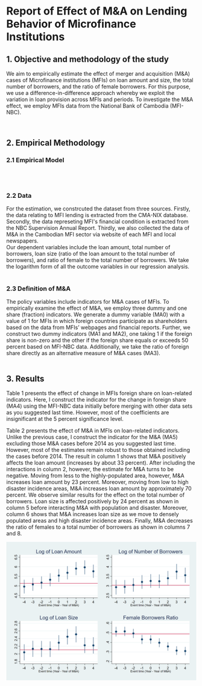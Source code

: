 # Report of Effect of M&A on Lending Behavior of Microfinance Institutions

## 1. Objective and methodology of the study
We aim to empirically estimate the effect of merger and acquisition (M&A) cases of Microfinance institutions (MFIs) on loan amount and size, the total number of borrowers, and the ratio of female borrowers. For this purpose, we use a difference-in-difference approach whereby we exploit the variation in loan provision across MFIs and periods. To investigate the M&A effect, we employ MFIs data from the National Bank of Cambodia (MFI-NBC).  

<br>


## 2. Empirical Methodology 



### 2.1 Empirical Model


<br><br>

### 2.2 Data
For the estimation, we constrcuted the dataset from three sources. Firstly, the data relating to MFI lending is extracted from the CMA-NIX database. Secondly, the data represeting MFI's financial condition is extracted from the NBC Supervision Annual Report. Thirdly, we also collected the data of M&A in the Cambodian MFI sector via website of each MFI and local newspapers.
<br>
Our dependent variables include the loan amount, total number of borrowers, loan size (ratio of the loan amount to the total number of borrowers), and ratio of female to the total number of borrowers. We take the logarithm form of all the outcome variables in our regression analysis.
<br><br>

### 2.3 Definition of M&A
The policy variables include indicators for M&A cases of MFIs. To empirically examine the effect of M&A, we employ three dummy and one share (fraction) indicators. We generate a dummy variable (MA0) with a value of 1 for MFIs in which foreign countries participate as shareholders based on the data from MFIs’ webpages and financial reports. Further, we construct two dummy indicators (MA1 and MA2), one taking 1 if the foreign share is non-zero and the other if the foreign share equals or exceeds 50 percent based on MFI-NBC data. Additionally, we take the ratio of foreign share directly as an alternative measure of M&A cases (MA3).
<br><br>

## 3. Results 
Table 1 presents the effect of change in MFIs foreign share on loan-related indicators. Here, I construct the indicator for the change in foreign share (MA4) using the MFI-NBC data initially before merging with other data sets as you suggested last time. However, most of the coefficients are insignificant at the 5 percent significance level.

Table 2 presents the effect of M&A in MFIs on loan-related indicators. Unlike the previous case, I construct the indicator for the M&A (MA5) excluding those M&A cases before 2014 as you suggested last time. However, most of the estimates remain robust to those obtained including the cases before 2014. The result in column 1 shows that M&A positively affects the loan amount (increases by about 33 percent). After including the interactions in column 2, however, the estimate for M&A turns to be negative. Moving from less to the highly-populated area, however, M&A increases loan amount by 23 percent. Moreover, moving from low to high disaster incidence areas, M&A increases loan amount by approximately 70 percent. We observe similar results for the effect on the total number of borrowers. Loan size is affected positively by 24 percent as shown in column 5 before interacting M&A with population and disaster. Moreover, column 6 shows that M&A increases loan size as we move to densely populated areas and high disaster incidence areas. Finally, M&A decreases the ratio of females to a total number of borrowers as shown in columns 7 and 8.


![Alternate image text](Graph_Event_Study/EventStudy.png)


